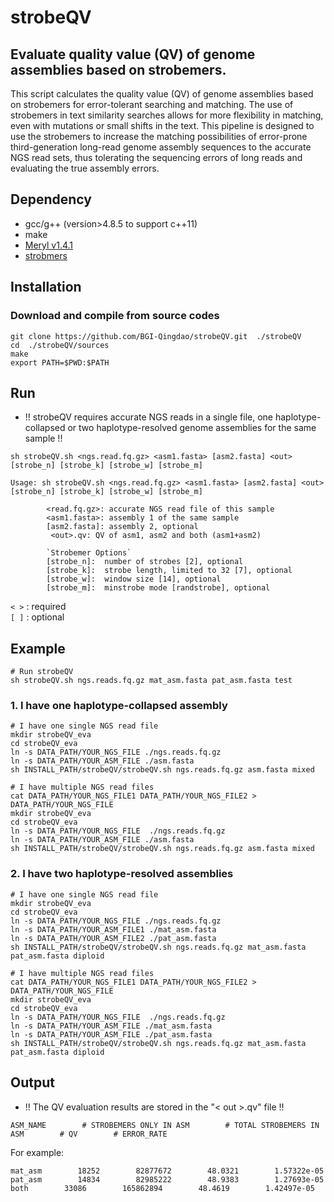 # strobeQV

## Evaluate quality value (QV) of genome assemblies based on strobemers.

This script calculates the quality value (QV) of genome assemblies based on strobemers for error-tolerant searching and matching. The use of strobemers in text similarity searches allows for more flexibility in matching, even with mutations or small shifts in the text. This pipeline is designed to use the strobemers to increase the matching possibilities of error-prone third-generation long-read genome assembly sequences to the accurate NGS read sets, thus tolerating the sequencing errors of long reads and evaluating the true assembly errors.    

## Dependency
* gcc/g++ (version>4.8.5 to support c++11)
* make
* [Meryl v1.4.1](https://github.com/marbl/meryl/releases/tag/v1.4.1)
* [strobmers](https://github.com/ksahlin/strobemers)
  
## Installation

### Download and compile from source codes

```
git clone https://github.com/BGI-Qingdao/strobeQV.git  ./strobeQV
cd  ./strobeQV/sources
make
export PATH=$PWD:$PATH
```

## Run

* !! strobeQV requires accurate NGS reads in a single file, one haplotype-collapsed or two haplotype-resolved genome assemblies for the same sample !!

```
sh strobeQV.sh <ngs.read.fq.gz> <asm1.fasta> [asm2.fasta] <out> [strobe_n] [strobe_k] [strobe_w] [strobe_m]

Usage: sh strobeQV.sh <ngs.read.fq.gz> <asm1.fasta> [asm2.fasta] <out> [strobe_n] [strobe_k] [strobe_w] [strobe_m]
        
        <read.fq.gz>: accurate NGS read file of this sample
        <asm1.fasta>: assembly 1 of the same sample
        [asm2.fasta]: assembly 2, optional
         <out>.qv: QV of asm1, asm2 and both (asm1+asm2) 
        
        `Strobemer Options`
        [strobe_n]:  number of strobes [2], optional
        [strobe_k]:  strobe length, limited to 32 [7], optional
        [strobe_w]:  window size [14], optional
        [strobe_m]:  minstrobe mode [randstrobe], optional
```
`< >` : required  
`[ ]` : optional

## Example

```
# Run strobeQV
sh strobeQV.sh ngs.reads.fq.gz mat_asm.fasta pat_asm.fasta test
```

### 1. I have one haplotype-collapsed assembly
```shell
# I have one single NGS read file
mkdir strobeQV_eva
cd strobeQV_eva
ln -s DATA_PATH/YOUR_NGS_FILE ./ngs.reads.fq.gz
ln -s DATA_PATH/YOUR_ASM_FILE ./asm.fasta
sh INSTALL_PATH/strobeQV/strobeQV.sh ngs.reads.fq.gz asm.fasta mixed

# I have multiple NGS read files
cat DATA_PATH/YOUR_NGS_FILE1 DATA_PATH/YOUR_NGS_FILE2 > DATA_PATH/YOUR_NGS_FILE
mkdir strobeQV_eva
cd strobeQV_eva
ln -s DATA_PATH/YOUR_NGS_FILE  ./ngs.reads.fq.gz
ln -s DATA_PATH/YOUR_ASM_FILE ./asm.fasta
sh INSTALL_PATH/strobeQV/strobeQV.sh ngs.reads.fq.gz asm.fasta mixed
```

### 2. I have two haplotype-resolved assemblies
```shell
# I have one single NGS read file
mkdir strobeQV_eva
cd strobeQV_eva
ln -s DATA_PATH/YOUR_NGS_FILE ./ngs.reads.fq.gz
ln -s DATA_PATH/YOUR_ASM_FILE1 ./mat_asm.fasta
ln -s DATA_PATH/YOUR_ASM_FILE2 ./pat_asm.fasta
sh INSTALL_PATH/strobeQV/strobeQV.sh ngs.reads.fq.gz mat_asm.fasta pat_asm.fasta diploid

# I have multiple NGS read files
cat DATA_PATH/YOUR_NGS_FILE1 DATA_PATH/YOUR_NGS_FILE2 > DATA_PATH/YOUR_NGS_FILE
mkdir strobeQV_eva
cd strobeQV_eva
ln -s DATA_PATH/YOUR_NGS_FILE  ./ngs.reads.fq.gz
ln -s DATA_PATH/YOUR_ASM_FILE ./mat_asm.fasta
ln -s DATA_PATH/YOUR_ASM_FILE ./pat_asm.fasta
sh INSTALL_PATH/strobeQV/strobeQV.sh ngs.reads.fq.gz mat_asm.fasta pat_asm.fasta diploid
```

## Output

* !! The QV evaluation results are stored in the "< out >.qv" file !!

```
ASM_NAME        # STROBEMERS ONLY IN ASM        # TOTAL STROBEMERS IN ASM        # QV        # ERROR_RATE
```

For example:

```
mat_asm        18252        82877672        48.0321        1.57322e-05
pat_asm        14834        82985222        48.9383        1.27693e-05
both        33086        165862894        48.4619        1.42497e-05
```
